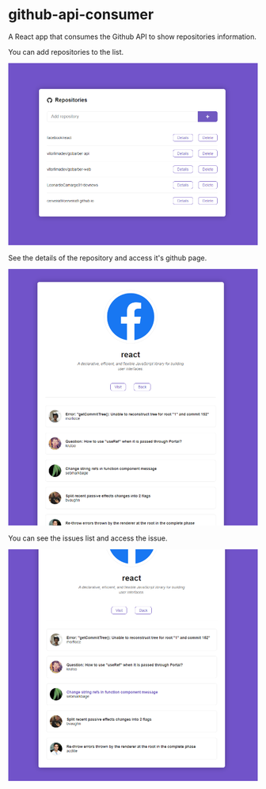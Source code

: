 # github-api-consumer
A React app that consumes the Github API to show repositories information.


You can add repositories to the list.

![](screenshots/page1.png)


See the details of the repository and access it's github page.

![](screenshots/page2.png)


You can see the issues list and access the issue.

![](screenshots/page3.png)
